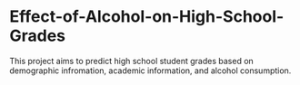 # Effect-of-Alcohol-on-High-School-Grades
This project aims to predict high school student grades based on demographic infromation, academic information, and alcohol consumption.
